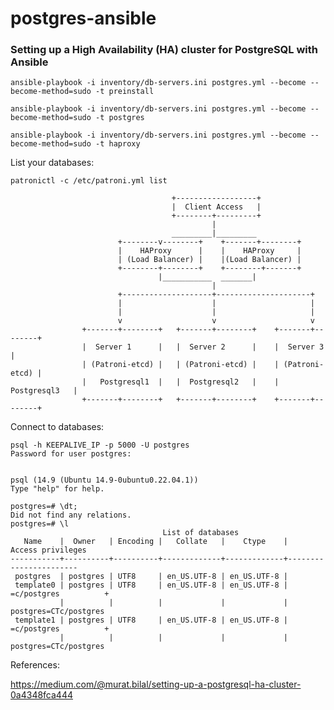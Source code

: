# postgres-ansible

### Setting up a High Availability (HA) cluster for PostgreSQL with Ansible

```
ansible-playbook -i inventory/db-servers.ini postgres.yml --become --become-method=sudo -t preinstall
```

```
ansible-playbook -i inventory/db-servers.ini postgres.yml --become --become-method=sudo -t postgres
```

```
ansible-playbook -i inventory/db-servers.ini postgres.yml --become --become-method=sudo -t haproxy
```

List your databases:

```
patronictl -c /etc/patroni.yml list
```


                                        +------------------+
                                        |  Client Access   |
                                        +--------+---------+
                                                 |
                                        _________|_________
                            +--------v--------+    +-------+--------+
                            |    HAProxy      |    |    HAProxy     |
                            | (Load Balancer) |    |(Load Balancer) |
                            +--------+--------+    +--------+-------+
                                     |___________  _______|                                              
                                                 |
                            +--------------------+---------------------+
                            |                    |                     |
                            |                    |                     |
                            v                    v                     v
                    +-------+--------+   +-------+--------+    +-------+--------+
                    |  Server 1      |   |  Server 2      |    |  Server 3      |
                    | (Patroni-etcd) |   | (Patroni-etcd) |    | (Patroni-etcd) |
                    |   Postgresql1  |   |  Postgresql2   |    |  Postgresql3   |
                    +-------+--------+   +-------+--------+    +-------+--------+


Connect to databases:

```
psql -h KEEPALIVE_IP -p 5000 -U postgres
Password for user postgres:


psql (14.9 (Ubuntu 14.9-0ubuntu0.22.04.1))
Type "help" for help.

postgres=# \dt;
Did not find any relations.
postgres=# \l
                                  List of databases
   Name    |  Owner   | Encoding |   Collate   |    Ctype    |   Access privileges
-----------+----------+----------+-------------+-------------+-----------------------
 postgres  | postgres | UTF8     | en_US.UTF-8 | en_US.UTF-8 |
 template0 | postgres | UTF8     | en_US.UTF-8 | en_US.UTF-8 | =c/postgres          +
           |          |          |             |             | postgres=CTc/postgres
 template1 | postgres | UTF8     | en_US.UTF-8 | en_US.UTF-8 | =c/postgres          +
           |          |          |             |             | postgres=CTc/postgres

```


References:

https://medium.com/@murat.bilal/setting-up-a-postgresql-ha-cluster-0a4348fca444
